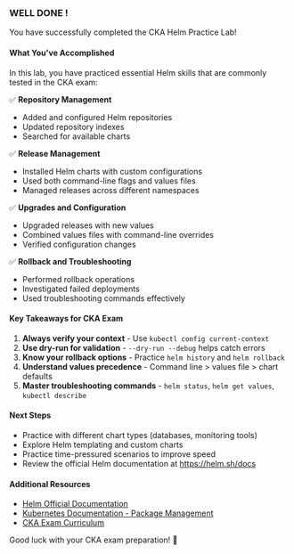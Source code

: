 
<br>

### WELL DONE !

You have successfully completed the CKA Helm Practice Lab!

#### What You've Accomplished

In this lab, you have practiced essential Helm skills that are commonly tested in the CKA exam:

✅ **Repository Management**
- Added and configured Helm repositories
- Updated repository indexes
- Searched for available charts

✅ **Release Management** 
- Installed Helm charts with custom configurations
- Used both command-line flags and values files
- Managed releases across different namespaces

✅ **Upgrades and Configuration**
- Upgraded releases with new values
- Combined values files with command-line overrides
- Verified configuration changes

✅ **Rollback and Troubleshooting**
- Performed rollback operations
- Investigated failed deployments
- Used troubleshooting commands effectively

#### Key Takeaways for CKA Exam

1. **Always verify your context** - Use `kubectl config current-context`
2. **Use dry-run for validation** - `--dry-run --debug` helps catch errors
3. **Know your rollback options** - Practice `helm history` and `helm rollback`
4. **Understand values precedence** - Command line > values file > chart defaults
5. **Master troubleshooting commands** - `helm status`, `helm get values`, `kubectl describe`

#### Next Steps

- Practice with different chart types (databases, monitoring tools)
- Explore Helm templating and custom charts
- Practice time-pressured scenarios to improve speed
- Review the official Helm documentation at https://helm.sh/docs

#### Additional Resources

- [Helm Official Documentation](https://helm.sh/docs/)
- [Kubernetes Documentation - Package Management](https://kubernetes.io/docs/tasks/extend-kubernetes/manage-tls-certificate-in-a-cluster/)
- [CKA Exam Curriculum](https://www.cncf.io/certification/cka/)

Good luck with your CKA exam preparation! 🚀
